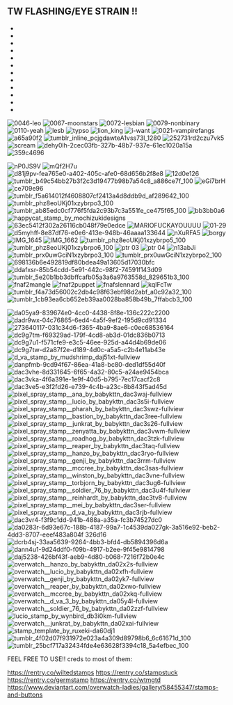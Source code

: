 TW FLASHING/EYE STRAIN !!
-
-
-
-
-
-
-
-
-
-
-
-
-


![0046-leo](https://github.com/kahlopatramybeloved/kahlopatramybeloved/assets/139278654/8bbb9c58-2517-4686-8c53-82e5aad57f92)
![0067-moonstars](https://github.com/kahlopatramybeloved/kahlopatramybeloved/assets/139278654/f205ae6c-dd3b-45c8-a1dd-4ad2479916d1)
![0072-lesbian](https://github.com/kahlopatramybeloved/kahlopatramybeloved/assets/139278654/b182da27-7a09-4aa9-a582-8253c51d5a35)
![0079-nonbinary](https://github.com/kahlopatramybeloved/kahlopatramybeloved/assets/139278654/52571a54-7509-4839-8892-498add09a392)
![0110-yeah](https://github.com/kahlopatramybeloved/kahlopatramybeloved/assets/139278654/3519e1ac-e06b-4d12-a0c7-da67437e2686)
![lesb](https://github.com/kahlopatramybeloved/kahlopatramybeloved/assets/139278654/6e5932ab-a8fa-48fa-9100-04735025eb4e)
![typso](https://github.com/kahlopatramybeloved/kahlopatramybeloved/assets/139278654/906c66f3-363f-4011-9b9b-078ebe89d70a)
![lion_king](https://github.com/kahlopatramybeloved/kahlopatramybeloved/assets/139278654/d90b369b-1b52-4169-84a8-ac7221626734)
![i-want](https://github.com/kahlopatramybeloved/kahlopatramybeloved/assets/139278654/a5fa56b6-d874-452b-bcad-dd6ff99cef38)
![0021-vampirefangs](https://github.com/kahlopatramybeloved/kahlopatramybeloved/assets/139278654/bd52dede-ea07-404d-b55a-639834f5bef1)
![a65a90f2](https://github.com/kahlopatramybeloved/kahlopatramybeloved/assets/139278654/0bfb53e5-f22c-4a67-bbec-f9314c452a33)
![tumblr_inline_pcjgdawteA1vss73l_1280](https://github.com/kahlopatramybeloved/kahlopatramybeloved/assets/139278654/00e73096-624f-48b8-950d-7e6309b458f7)
![252731rd2czu7vk5](https://github.com/kahlopatramybeloved/kahlopatramybeloved/assets/139278654/be3a9010-772d-48f6-923a-a7f11bcdb2f3)
![scream](https://github.com/kahlopatramybeloved/kahlopatramybeloved/assets/139278654/4a8b51a1-7210-41c2-99df-678f2b774cb6)
![dehy0lh-2cec03fb-327b-48b7-937e-61ec1020a15a](https://github.com/kahlopatramybeloved/kahlopatramybeloved/assets/139278654/9611029d-0ade-4120-8177-5b945437e212)
![359c4696](https://github.com/kahlopatramybeloved/kahlopatramybeloved/assets/139278654/78e4e7cd-0a27-47e0-9cee-d0bac021d98f)

![nP0JS9V](https://github.com/splatwenthespider/splatwenthespider/assets/139278654/68156be8-ec14-40be-9388-861f039730e7)
![mQf2H7u](https://github.com/splatwenthespider/splatwenthespider/assets/139278654/95c86c1d-158c-4d1c-a3a6-6e819d576ae3)
![d81j9pv-fea765e0-a402-405c-afe0-68d656b2f8e8](https://github.com/splatwenthespider/splatwenthespider/assets/139278654/f3ed7582-bf8b-42de-9d39-8a52f3eaf0db)
![12d0e126](https://github.com/splatwenthespider/splatwenthespider/assets/139278654/c6bfe05b-5e3a-4702-b76f-b1cfe5883757)
![tumblr_b49c54bb27b3f2c3d19477b98b7a54c8_a886ce7f_100](https://github.com/splatwenthespider/splatwenthespider/assets/139278654/8d08b3e9-f29c-40a0-8df7-d7f394665e23)
![eGi7brH](https://github.com/splatwenthespider/splatwenthespider/assets/139278654/8f57cf4c-5099-43f1-b29c-7767a79ac325)
![ce709e96](https://github.com/splatwenthespider/splatwenthespider/assets/139278654/31bb0a6e-8303-441e-b268-ef5063539c6f)
![tumblr_f5a614012f4608807cf2413a4d8ddb9d_af289642_100](https://github.com/splatwenthespider/splatwenthespider/assets/139278654/22c0e579-da10-46be-b6b1-e95cf5061ff5)
![tumblr_phz8eoUKj01xzybrpo3_100](https://github.com/splatwenthespider/splatwenthespider/assets/139278654/f7c5a016-f0b6-443b-800a-37be92d60026)
![tumblr_ab85edc0cf776f5fda2c93b7c3a551fe_ce475f65_100](https://github.com/splatwenthespider/splatwenthespider/assets/139278654/15b6473c-c9ce-4f6c-b957-a9a58a9164d9)
![bb3bb0a6](https://github.com/splatwenthespider/splatwenthespider/assets/139278654/3435b300-6d8c-4199-9f97-cab8b6f0124c)
![happycat_stamp_by_mochizukidesigns](https://github.com/splatwenthespider/splatwenthespider/assets/139278654/aeb28472-719b-4ae5-ac21-721bc37225b8)
![63ec5412f302a26116cb048f79e0edce](https://github.com/splatwenthespider/splatwenthespider/assets/139278654/fbbb5a6f-b190-4618-af08-075a1105641b)
![MARIOFUCKAYOUUUU](https://github.com/splatwenthespider/splatwenthespider/assets/139278654/5c778a38-71c8-437f-8937-0cf7c882656b)
![01-29](https://github.com/splatwenthespider/splatwenthespider/assets/139278654/ce691eb1-63ad-472f-b1a9-fc6cc58d6efd)
![d5myhff-8e87df76-e0e6-413e-948b-46aaaa133644](https://github.com/splatwenthespider/splatwenthespider/assets/139278654/0f0c97e0-fbfb-46f7-9959-04ba3995c01e)
![nXuRFA5](https://github.com/splatwenthespider/splatwenthespider/assets/139278654/eea7be49-5963-4b17-befa-4783868c8e9e)
![borgy](https://github.com/splatwenthespider/splatwenthespider/assets/139278654/3981f864-a08e-422e-b33c-7870c2083a57)
![IMG_1645](https://github.com/splatwenthespider/splatwenthespider/assets/139278654/18996a2f-8458-4e73-8987-a0db7a515eef)
![IMG_1662](https://github.com/splatwenthespider/splatwenthespider/assets/139278654/c0222592-af33-4d91-bec5-48c67a8f40a4)
![tumblr_phz8eoUKj01xzybrpo5_100](https://github.com/splatwenthespider/splatwenthespider/assets/139278654/25a79c18-3e38-4cda-ad5c-40d4ff6f5d3e)
![tumblr_phz8eoUKj01xzybrpo6_100](https://github.com/splatwenthespider/splatwenthespider/assets/139278654/a950d2ad-6381-4321-bfe0-20bbc88b471c)
![ptr 03](https://github.com/splatwenthespider/splatwenthespider/assets/139278654/a2f6f101-3239-4b71-84f5-426da9d1961f)
![ptr 04](https://github.com/splatwenthespider/splatwenthespider/assets/139278654/f58742b2-5e38-4981-a033-636280ab93e7)
![n13abJi](https://github.com/splatwenthespider/splatwenthespider/assets/139278654/fd3e3d6c-f7fd-4fb9-8a0e-120e78761300)
![tumblr_prx0uwGciN1xzybrpo3_100](https://github.com/splatwenthespider/splatwenthespider/assets/139278654/42886123-abb3-4913-a15e-40ae69a60dd7)
![tumblr_prx0uwGciN1xzybrpo2_100](https://github.com/splatwenthespider/splatwenthespider/assets/139278654/4bbe31b5-0693-4f53-afaf-34d287c039b1)
![698136b6e492819df80bdea49a13605d17030bfc](https://github.com/splatwenthespider/splatwenthespider/assets/139278654/6c379254-25b7-4308-bd21-35c4b07a4a01)
![ddafxsr-85b54cdd-5e91-442c-98f2-74591f143d09](https://github.com/splatwenthespider/splatwenthespider/assets/139278654/97941abe-d8a1-4849-8b24-01b06b6c8887)
![tumblr_5e20b1bb3dbffcafb05a3a6a9763558d_829651b3_100](https://github.com/splatwenthespider/splatwenthespider/assets/139278654/53903a98-9263-41f2-b919-52f294dd3b1c)
![fnaf2mangle](https://github.com/splatwenthespider/splatwenthespider/assets/139278654/f9ae08dc-0220-48a4-889d-19a55f11d845)
![fnaf2puppet](https://github.com/splatwenthespider/splatwenthespider/assets/139278654/a8e321b8-ba06-4670-bf64-ae2184666609)
![fnafslennard](https://github.com/splatwenthespider/splatwenthespider/assets/139278654/e279d371-1611-4a8d-b5c9-dbdb123dd266)
![kqIFcTw](https://github.com/splatwenthespider/splatwenthespider/assets/139278654/e0fa26cc-31f1-41c9-b09a-c726799f08da)
![tumblr_f4a73d56002c2db4c98f63ebf98d2abf_a0c92a32_100](https://github.com/splatwenthespider/splatwenthespider/assets/139278654/e59e55cb-29b9-48b5-88f6-7f8526dd3a84)
![tumblr_1cb93ea6cb652eb39aa0028ba858b49b_7ffabcb3_100](https://github.com/splatwenthespider/splatwenthespider/assets/139278654/f230e7e7-33d7-4015-9be6-b7564f3839c1)

![da05ya9-839674e0-4cc0-4438-8f8e-136c222c2200](https://github.com/splatwenthespider/splatwenthespider/assets/139278654/25e47764-f6a1-4e4d-99eb-9d28cf662ce1)
![dadr9wx-04c76865-6ed4-4a5f-9ef2-195d9cd91334](https://github.com/splatwenthespider/splatwenthespider/assets/139278654/db79b0bf-292c-4ba5-8a58-5074f0e3f68b)
![273640117-031c34d6-f365-4ba9-8ae6-c0ec68536164](https://github.com/splatwenthespider/splatwenthespider/assets/139278654/2347d98c-cea8-47c0-8c8b-743a517a6dd5)
![dc9g7tm-f69329ad-179f-4cd8-ab3d-01dc836b0713](https://github.com/splatwenthespider/splatwenthespider/assets/139278654/0c6c65ec-02d3-42d9-becc-282f5d4c87dc)
![dc9g7u1-f571cfe9-e3c5-46ee-925d-a44d4b69de06](https://github.com/splatwenthespider/splatwenthespider/assets/139278654/3712e309-076d-4aa1-91ff-64abf5e5813e)
![dc9g7tw-d2a87f2e-d189-4d0c-a5a5-c2b4e11ab43e](https://github.com/splatwenthespider/splatwenthespider/assets/139278654/51cb6387-3c9a-46e3-b728-6f75b232de21)
![d_va_stamp_by_mudshrimp_daj51xt-fullview](https://github.com/splatwenthespider/splatwenthespider/assets/139278654/8d7d2358-3a4e-4b35-aeda-9f5540e4e14d)
![danpfmb-9cd94f67-86ea-41a8-bc80-ded1df55d40f](https://github.com/splatwenthespider/splatwenthespider/assets/139278654/2c1f0fce-1f0e-4b53-ad8c-79f2eaf05023)
![dac3vhe-8d331645-6f65-4a32-80c5-a24ae9454bca](https://github.com/splatwenthespider/splatwenthespider/assets/139278654/5b83cf39-fd93-4ccb-bc74-0fcaf00c629c)
![dac3vka-4f6a391e-1e9f-40d5-b795-7ec17cacf2c8](https://github.com/splatwenthespider/splatwenthespider/assets/139278654/5a4bc4b0-6c41-4779-942b-06373abdc4bd)
![dac3ve5-e3f2fd26-e739-4c4b-a23c-8b843f5ad45d](https://github.com/splatwenthespider/splatwenthespider/assets/139278654/76cde7e2-cb2d-4157-bc87-2e4a584d2315)
![pixel_spray_stamp__ana_by_babykttn_dac3waj-fullview](https://github.com/splatwenthespider/splatwenthespider/assets/139278654/e278bfdc-385a-4ae3-864c-e7e1bffa5139)
![pixel_spray_stamp__lucio_by_babykttn_dac3s5i-fullview](https://github.com/splatwenthespider/splatwenthespider/assets/139278654/0f86d667-428f-4afa-99cc-0b307f34b284)
![pixel_spray_stamp__pharah_by_babykttn_dac3swz-fullview](https://github.com/splatwenthespider/splatwenthespider/assets/139278654/c4e71a50-c12d-46b1-95a6-79dc50aa679b)
![pixel_spray_stamp__bastion_by_babykttn_dac3ree-fullview](https://github.com/splatwenthespider/splatwenthespider/assets/139278654/e5880406-669b-4cfe-9d0e-7710c884e513)
![pixel_spray_stamp__junkrat_by_babykttn_dac3s26-fullview](https://github.com/splatwenthespider/splatwenthespider/assets/139278654/663651cc-451d-4409-8c63-c8883592bde8)
![pixel_spray_stamp__zenyatta_by_babykttn_dac3vwm-fullview](https://github.com/splatwenthespider/splatwenthespider/assets/139278654/cd0d6c93-c089-46e3-a792-a2d312c353ee)
![pixel_spray_stamp__roadhog_by_babykttn_dac3tzk-fullview](https://github.com/splatwenthespider/splatwenthespider/assets/139278654/a446482a-9579-43c6-9c81-cefb918db78c)
![pixel_spray_stamp__reaper_by_babykttn_dac3taq-fullview](https://github.com/splatwenthespider/splatwenthespider/assets/139278654/0a0e46c8-97bc-40f0-a2de-aa4f48b7585e)
![pixel_spray_stamp__hanzo_by_babykttn_dac3ryo-fullview](https://github.com/splatwenthespider/splatwenthespider/assets/139278654/4f20ca7c-1c98-45ac-8c80-22f9c7bb784b)
![pixel_spray_stamp__genji_by_babykttn_dac3rrm-fullview](https://github.com/splatwenthespider/splatwenthespider/assets/139278654/93960817-4fac-4874-8fa1-71dbf8488158)
![pixel_spray_stamp__mccree_by_babykttn_dac3sas-fullview](https://github.com/splatwenthespider/splatwenthespider/assets/139278654/2f8f23f4-7549-4382-80f5-0360ee9d8da8)
![pixel_spray_stamp__winston_by_babykttn_dac3vne-fullview](https://github.com/splatwenthespider/splatwenthespider/assets/139278654/97dd5d88-c9a8-403c-b626-b270836611f7)
![pixel_spray_stamp__torbjorn_by_babykttn_dac3ug6-fullview](https://github.com/splatwenthespider/splatwenthespider/assets/139278654/c0c7aa96-7210-4e07-a3fd-b366370aeb55)
![pixel_spray_stamp__soldier_76_by_babykttn_dac3u4f-fullview](https://github.com/splatwenthespider/splatwenthespider/assets/139278654/da1a96e3-12e3-4cbc-be9c-fcc4024db6c3)
![pixel_spray_stamp__reinhardt_by_babykttn_dac3tv8-fullview](https://github.com/splatwenthespider/splatwenthespider/assets/139278654/75da1916-dbdd-4d27-b8d8-b4d6058be926)
![pixel_spray_stamp__mei_by_babykttn_dac3ser-fullview](https://github.com/splatwenthespider/splatwenthespider/assets/139278654/b36a3265-8dbc-4c56-acb9-cbfe2035d7ae)
![pixel_spray_stamp__d_va_by_babykttn_dac3rjb-fullview](https://github.com/splatwenthespider/splatwenthespider/assets/139278654/3a1cfc29-816e-482e-9ae7-60e9090c1a4e)
![dac3vr4-f3f9c1dd-941b-488a-a35a-fc3b74527dc0](https://github.com/splatwenthespider/splatwenthespider/assets/139278654/99e00e57-ff2e-4cae-9703-3c8ba6a45823)
![da0283r-6d93e67c-188b-4187-99a7-1c4539![da027gk-3a516e92-beb2-4dd3-8707-eeef483a804f](https://github.com/splatwenthespider/splatwenthespider/assets/139278654/61f59aee-d3d3-401c-9206-e56e0b760677)
326d16](https://github.com/splatwenthespider/splatwenthespider/assets/139278654/2065cd53-fe2c-42fb-9f8b-85df568348e0)
![dcrb4sj-33aa5639-9264-4bb3-bfd4-db5894396d6a](https://github.com/splatwenthespider/splatwenthespider/assets/139278654/8d08d6d2-60b9-4470-ad89-0d9c03c126d6)
![dann4u1-9d24ddf0-f09b-4917-b2ee-9f45e9814798](https://github.com/splatwenthespider/splatwenthespider/assets/139278654/52e51bc3-0672-41ee-804a-8e84e1f29824)
![daj5238-426bf43f-aeb9-4d80-b068-7216f72b0e4c](https://github.com/splatwenthespider/splatwenthespider/assets/139278654/51a74a5c-4c37-4ff4-8ec5-796384dcaf02)
![overwatch__hanzo_by_babykttn_da02x2s-fullview](https://github.com/splatwenthespider/splatwenthespider/assets/139278654/6ac1099e-be02-4f60-949d-2e45df7cb7f8)
![overwatch__lucio_by_babykttn_da02xfh-fullview](https://github.com/splatwenthespider/splatwenthespider/assets/139278654/30eaa012-64a6-4c22-b2bb-05349f25bd42)
![overwatch__genji_by_babykttn_da02yk7-fullview](https://github.com/splatwenthespider/splatwenthespider/assets/139278654/95337518-4170-40bd-879b-35a367f06c1d)
![overwatch__reaper_by_babykttn_da02xwo-fullview](https://github.com/splatwenthespider/splatwenthespider/assets/139278654/a615d707-8f0f-44be-834e-3c3a129e42c8)
![overwatch__mccree_by_babykttn_da02xkq-fullview](https://github.com/splatwenthespider/splatwenthespider/assets/139278654/8a3052f7-fa39-4d4b-ad0a-e8c93b267afb)
![overwatch__d_va_3_by_babykttn_da05y4l-fullview](https://github.com/splatwenthespider/splatwenthespider/assets/139278654/14703f60-57e0-4e64-94ca-98e15d2775c2)
![overwatch__soldier_76_by_babykttn_da02zzf-fullview](https://github.com/splatwenthespider/splatwenthespider/assets/139278654/a9164bbc-8e2a-4f3e-949a-30fe82c5b2b4)
![lucio_stamp_by_wynbird_db3i0km-fullview](https://github.com/splatwenthespider/splatwenthespider/assets/139278654/b689df26-8c1d-488f-8509-ad9e9a5959f1)
![overwatch__junkrat_by_babykttn_da02xai-fullview](https://github.com/splatwenthespider/splatwenthespider/assets/139278654/78f714f6-a7d1-4971-9f13-3f4aa3df09d6)
![stamp_template_by_ruxeki-da60dj1](https://github.com/splatwenthespider/splatwenthespider/assets/139278654/b9a1bc7e-b8a8-4b20-bbe7-a3cdf3d2640f)
![tumblr_4f02d07f931972e023a4a309d89798b6_6c61671d_100](https://github.com/splatwenthespider/splatwenthespider/assets/139278654/13e2e641-e79d-4a78-953d-7471e5d99247)
![tumblr_25bcf717a32434fde4e63628f3394c18_5a4efbec_100](https://github.com/splatwenthespider/splatwenthespider/assets/139278654/c0716dee-2d28-4d31-bd65-f25138c1aa3e)





FEEL FREE TO USE!!
creds to most of them:

https://rentry.co/wiltedstamps
https://rentry.co/stampstuck
https://rentry.co/germstamp
https://rentry.co/wtmgtd
https://www.deviantart.com/overwatch-ladies/gallery/58455347/stamps-and-buttons

